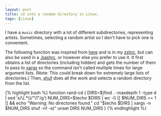 ```yaml
---
layout: post
title: cd into a random directory in Linux.
tags: [Linux]
---
```


I have a `music` directory with a lot of different subdirectories,
representing artists. Sometimes, selecting a random artist so
I don't have to pick one is convenient.

The following function was inspired from
[here](http://www.commandlinefu.com/commands/view/8151/)
and is in my
[zshrc](https://github.com/bamos/dotfiles/blob/master/.zshrc),
but can also be used in a
[.bashrc](http://tldp.org/LDP/abs/html/sample-bashrc.html),
or however else you prefer to use it.
It first obtains a list of directories (including hidden)
and gets the number of them to pass to
[xargs](http://en.wikipedia.org/wiki/Xargs)
so the command isn't called multiple times for large argument lists.
(Note: This could break down for extremely large lists of directories.)
Then, [shuf](http://en.wikipedia.org/wiki/Shuf)
does all the work and selects a random directory from the list.

{% highlight bash %}
function rand-cd {
  DIRS=$(find . -maxdepth 1 -type d | sed 's/\(.*\)/"\1"/g')
  NUM_DIRS=$(echo $DIRS | wc -l)
  [[ $NUM_DIRS == 1 ]] && echo "Warning: No directories found."
  cd "$(echo $DIRS | xargs -n $NUM_DIRS shuf -n1 -e)"
  unset DIRS NUM_DIRS
}
{% endhighlight %}
